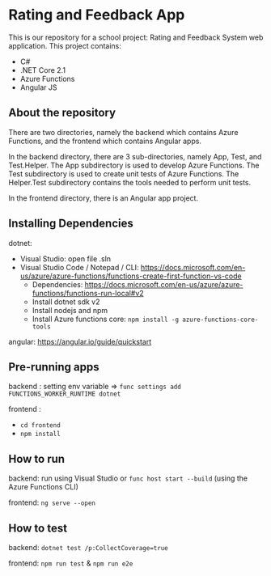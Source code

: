 # Rating and Feedback App

This is our repository for a school project: Rating and Feedback System web application. This project contains:
- C#
- .NET Core 2.1
- Azure Functions
- Angular JS

## About the repository

There are two directories, namely the backend which contains Azure Functions, and the frontend which contains Angular apps.

In the backend directory, there are 3 sub-directories, namely App, Test, and Test.Helper. The App subdirectory is used to develop Azure Functions. The Test subdirectory is used to create unit tests of Azure Functions. The Helper.Test subdirectory contains the tools needed to perform unit tests.

In the frontend directory, there is an Angular app project.

## Installing Dependencies

dotnet: 
- Visual Studio: open file .sln
- Visual Studio Code / Notepad / CLI: https://docs.microsoft.com/en-us/azure/azure-functions/functions-create-first-function-vs-code
    - Dependencies: https://docs.microsoft.com/en-us/azure/azure-functions/functions-run-local#v2
    - Install dotnet sdk v2
    - Install nodejs and npm
    - Install Azure functions core: `npm install -g azure-functions-core-tools`

angular: https://angular.io/guide/quickstart

## Pre-running apps

backend : setting env variable => `func settings add FUNCTIONS_WORKER_RUNTIME dotnet`

frontend : 
- `cd frontend`
- `npm install`

## How to run

backend: run using Visual Studio or `func host start --build` (using the Azure Functions CLI)

frontend: `ng serve --open`

## How to test

backend: `dotnet test /p:CollectCoverage=true`

frontend: `npm run test` & `npm run e2e`
